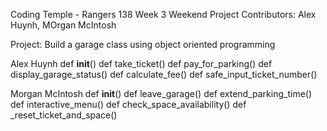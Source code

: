 Coding Temple - Rangers 138
Week 3 Weekend Project
Contributors: Alex Huynh, MOrgan McIntosh

Project: Build a garage class using object oriented programming

Alex Huynh
    def __init__()
    def take_ticket()
    def pay_for_parking()
    def display_garage_status()
    def calculate_fee()
    def safe_input_ticket_number()

Morgan McIntosh
    def __init__()
    def leave_garage()
    def extend_parking_time()
    def interactive_menu()
    def check_space_availability()
    def _reset_ticket_and_space()
